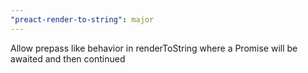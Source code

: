 ```yaml
---
"preact-render-to-string": major
---
```


Allow prepass like behavior in renderToString where a Promise
will be awaited and then continued
